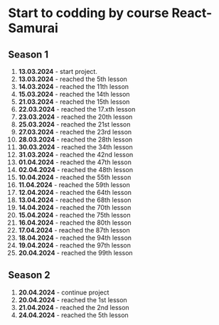 # Start to codding by course React-Samurai
## Season 1

1. **13.03.2024** - start project.
2. **13.03.2024** - reached the 5th lesson
3. **14.03.2024** - reached the 11th lesson
4. **15.03.2024** - reached the 14th lesson
5. **21.03.2024** - reached the 15th lesson
6. **22.03.2024** - reached the 17.xth lesson
7. **23.03.2024** - reached the 20th lesson
8. **25.03.2024** - reached the 21st lesson
9. **27.03.2024** - reached the 23rd lesson
10. **28.03.2024** - reached the 28th lesson
11. **30.03.2024** - reached the 34th lesson
12. **31.03.2024** - reached the 42nd lesson
13. **01.04.2024** - reached the 47th lesson
14. **02.04.2024** - reached the 48th lesson
15. **10.04.2024** - reached the 55th lesson
16. **11.04.2024** - reached the 59th lesson
17. **12.04.2024** - reached the 64th lesson
18. **13.04.2024** - reached the 68th lesson
19. **14.04.2024** - reached the 70th lesson
20. **15.04.2024** - reached the 75th lesson
21. **16.04.2024** - reached the 80th lesson
22. **17.04.2024** - reached the 87th lesson
23. **18.04.2024** - reached the 94th lesson
24. **19.04.2024** - reached the 97th lesson
25. **20.04.2024** - reached the 99th lesson

## Season 2
1. **20.04.2024** - continue project
2. **20.04.2024** - reached the 1st lesson
3. **21.04.2024** - reached the 2nd lesson
4. **24.04.2024** - reached the 5th lesson